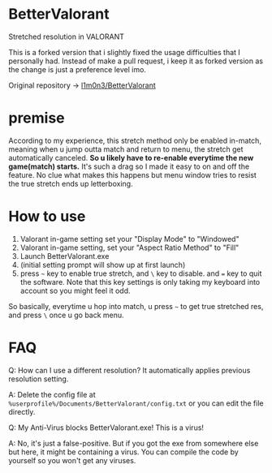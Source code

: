 # BetterValorant
Stretched resolution in VALORANT

This is a forked version that i slightly fixed the usage difficulties that I personally had. Instead of make a pull request, i keep it as forked version as the change is just a preference level imo.

Original repository -> [l1m0n3/BetterValorant](https://github.com/l1m0n3/BetterValorant)

# premise
According to my experience, this stretch method only be enabled in-match, meaning when u jump outta match and return to menu, the stretch get automatically canceled. **So u likely have to re-enable everytime the new game(match) starts.** It's such a drag so I made it easy to on and off the feature.
No clue what makes this happens but menu window tries to resist the true stretch ends up letterboxing.

# How to use
1. Valorant in-game setting set your "Display Mode" to "Windowed"
2. Valorant in-game setting, set your "Aspect Ratio Method" to "Fill"
3. Launch BetterValorant.exe
4. (initial setting prompt will show up at first launch)
5. press `~` key to enable true stretch, and `\` key to disable. and `=` key to quit the software. Note that this key settings is only taking my keyboard into account so you might feel it odd.

So basically, everytime u hop into match, u press `~` to get true stretched res, and press `\` once u go back menu.

# FAQ
Q: How can I use a different resolution? It automatically applies previous resolution setting.

A: Delete the config file at `%userprofile%/Documents/BetterValorant/config.txt` or you can edit the file directly.

Q: My Anti-Virus blocks BetterValorant.exe! This is a virus!

A: No, it's just a false-positive. But if you got the exe from somewhere else but here, it might be containing a virus. You can compile the code by yourself so you won't get any viruses.

